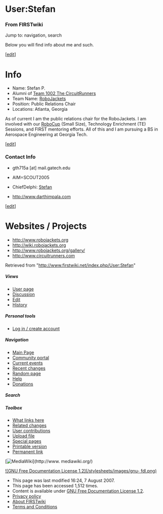 # User:Stefan

### From FIRSTwiki

Jump to: navigation, search

Below you will find info about me and such.

[[edit](/index.php?title=User:Stefan&action=edit&section=1 "Edit section:
Info" )]

# Info

  * Name: Stefan P. 
  * Alumni of [ Team 1002 The CircuitRunners](/index.php/1002 "1002" )
  * Team Name: [RoboJackets](/index.php/RoboJackets "RoboJackets" )
  * Position: Public Relations Chair 
  * Locations: Atlanta, Georgia 

As of current I am the public relations chair for the RoboJackets. I am
involved with our [RoboCup](http://en.wikipedia.org/wiki/RoboCup
"http://en.wikipedia.org/wiki/RoboCup" ) (Small Size), Technology Enrichment
(TE) Sessions, and FIRST mentoring efforts. All of this and I am pursuing a BS
in Aerospace Engineering at Georgia Tech.

[[edit](/index.php?title=User:Stefan&action=edit&section=2 "Edit section:
Contact Info" )]

### Contact Info

  * gth715a [at] mail.gatech.edu 
  * AIM=SCOUT2005 
  * ChiefDelphi: [Stefan](http://www.chiefdelphi.com/forums/member.php?u=4272 "http://www.chiefdelphi.com/forums/member.php?u=4272" )  

  * <http://www.darthimpala.com>

[[edit](/index.php?title=User:Stefan&action=edit&section=3 "Edit section:
Websites / Projects" )]

# Websites / Projects

  * <http://www.robojackets.org>
  * <http://wiki.robojackets.org>
  * <http://www.robojackets.org/gallery/>
  * <http://www.circuitrunners.com>

Retrieved from "<http://www.firstwiki.net/index.php/User:Stefan>"

##### Views

  * [User page](/index.php/User:Stefan)
  * [Discussion](/index.php/User_talk:Stefan)
  * [Edit](/index.php?title=User:Stefan&action=edit)
  * [History](/index.php?title=User:Stefan&action=history)

##### Personal tools

  * [Log in / create account](/index.php?title=Special:Userlogin&returnto=User:Stefan)

[](/index.php/Main_Page "Main Page" )

##### Navigation

  * [Main Page](/index.php/Main_Page)
  * [Community portal](/index.php/FIRSTwiki:Community_portal)
  * [Current events](/index.php/Current_events)
  * [Recent changes](/index.php/Special:Recentchanges)
  * [Random page](/index.php/Special:Random)
  * [Help](/index.php/Help:Contents)
  * [Donations](/index.php/FIRSTwiki:Site_support)

##### Search



##### Toolbox

  * [What links here](/index.php/Special:Whatlinkshere/User:Stefan)
  * [Related changes](/index.php/Special:Recentchangeslinked/User:Stefan)
  * [User contributions](/index.php/Special:Contributions/Stefan)
  * [Upload file](/index.php/Special:Upload)
  * [Special pages](/index.php/Special:Specialpages)
  * [Printable version](/index.php?title=User:Stefan&printable=yes)
  * [Permanent link](/index.php?title=User:Stefan&oldid=62670)

[![MediaWiki](/skins/common/images/poweredby_mediawiki_88x31.png)](http://www.
mediawiki.org/)

[![GNU Free Documentation License 1.2](/stylesheets/images/gnu-
fdl.png)](http://www.gnu.org/copyleft/fdl.html)

  * This page was last modified 16:24, 7 August 2007.
  * This page has been accessed 1,512 times.
  * Content is available under [GNU Free Documentation License 1.2](http://www.gnu.org/copyleft/fdl.html "http://www.gnu.org/copyleft/fdl.html" ).
  * [Privacy policy](/index.php/FIRSTwiki:Privacy_policy "FIRSTwiki:Privacy policy" )
  * [About FIRSTwiki](/index.php/FIRSTwiki:About "FIRSTwiki:About" )
  * [Terms and Conditions](/index.php/FIRSTwiki:Terms_and_conditions "FIRSTwiki:Terms and conditions" )

